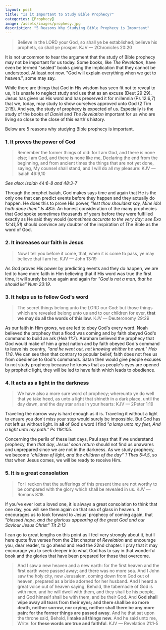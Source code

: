 ```yaml
---
layout: post
title: "Is it Important to Study Bible Prophecy?"
categories: [Prophecy]
image: /assets/images/prophecy.jpg
description: "5 Reasons Why Studying Bible Prophecy is Important"
---
```


> Believe in the LORD your God, so shall ye be established; believe his prophets, so shall ye prosper. KJV — 2Chronicles 20:20

It is not uncommon to hear the argument that the study of Bible prophecy may not be important for us today. Some books, like _The Revelation_, have even be termed "sealed" books giving the implication that they cannot be understood. At least not now. "God will explain everything when we get to heaven.", some may say.

While there are things that God in His wisdom has seen fit not to reveal to us, it is unsafe to neglect study and use that as an excuse (Deut 29:29). Jesus has given us His word and has preserved it for millennia (Ps 12:6,7) that we, today, may study to show ourselves approved unto God (2 Tim 2:15). And yes, the study of prophecy is expected of us. Especially is the study of the books of _Daniel_ and _The Revelation_ important for us who are living so close to the close of this earth's history.

Below are 5 reasons why studying Bible prophecy is important.

### 1. It proves the power of God

> Remember the former things of old: for I am God, and there is none else; I am God, and there is none like me, Declaring the end from the beginning, and from ancient times the things that are not yet done, saying, My counsel shall stand, and I will do all my pleasure: KJV — Isaiah 46:9,10

_See also: Isaiah 44:6-8 and 48:3-7_

Through the prophet Isaiah, God makes says time and again that He is the only one that can predict events before they happen and they actually do happen. He does this to prove His power, _"lest thou shouldest say, Mine idol hath done them" Is 48:5_. An honest consideration of the many prophecies that God spoke sometimes thousands of years before they were fulfilled exactly as He said they would (_sometimes accurate to the very day: see Exo 12:41,51_) should convince any doubter of the inspiration of The Bible as the word of God.

### 2. It increases our faith in Jesus

> Now I tell you before it come, that, when it is come to pass, ye may believe that I am he. KJV — John 13:19

As God proves His power by predicting events and they do happen, we are led to have more faith in Him believing that if His word was true the first time, it will surely be true again and again for _"God is not a man, that he should lie" Num 23:19_.

### 3. It helps us to follow God's word

> The secret things belong unto the LORD our God: but those things which are revealed belong unto us and to our children for ever, **that we may do all the words of this law**. KJV — Deuteronomy 29:29

As our faith in Him grows, we are led to obey God's every word. Noah believed the prophecy that a flood was coming and by faith obeyed God's command to build an ark (_Heb 11:7_). Abraham believed the prophecy that God would make of him a great nation and by faith obeyed God's command to leave his country, _"and he went out, not knowing whither he went." Heb 11:8_. We can see then that contrary to popular belief, faith does not free us from obedience to God's commands. Satan then would give people excuses to not study prophecy because he knows that as people's eyes are opened by prophetic light, they will be led to have faith which leads to obedience.

### 4. It acts as a light in the darkness

> We have also a more sure word of prophecy; whereunto ye do well that ye take heed, as unto a light that shineth in a dark place, until the day dawn, and the day star arise in your hearts: KJV — 2Peter 1:19

Traveling the narrow way is hard enough as it is. Traveling it without a light to ensure you don't miss your step would surely be impossible. But God has not left us without light. In **all** of God's word I find _"a lamp unto my feet, And a light unto my path." Ps 119:105_.

Concerning the perils of these last days, Paul says that if we understand prophecy, then _that day, Jesus' soon return_ should not find us unawares and unprepared since we are not in the darkness. As we study prophecy, we become _"children of light, and the children of the day" 1 Thes 5:4,5_, so that when Jesus comes, we will be ready to receive Him.

### 5. It is a great consolation

> For I reckon that the sufferings of this present time are not worthy to be compared with the glory which shall be revealed in us. KJV — Romans 8:18

If you've ever lost a loved one, it is always a great consolation to think that one day, you will see them again on that sea of glass in heaven. It encourages us to look forward to Jesus' prophecy of coming again, that "_blessed hope, and the glorious appearing of the great God and our Saviour Jesus Christ" Tit 2:13_

I can go to great lengths on this point as I feel very strongly about it, but I here quote five verses from the 21st chapter of _Revelation_ and encourage you, dear reader, to go ahead and read the 22nd chapter. I pray that it may encourage you to seek deeper into what God has to say in that wonderful book and the glories that have been prepared for those that overcome.

> And I saw a new heaven and a new earth: for the first heaven and the first earth were passed away; and there was no more sea.
> And I John saw the holy city, new Jerusalem, coming down from God out of heaven, prepared as a bride adorned for her husband.
> And I heard a great voice out of heaven saying, Behold, the tabernacle of God is with men, and he will dwell with them, and they shall be his people, and God himself shall be with them, and be their God.
> And **God shall wipe away all tears from their eyes; and there shall be no more death, neither sorrow, nor crying, neither shall there be any more pain: for the former things are passed away**.
> And he that sat upon the throne said, Behold, **I make all things new**. And he said unto me, Write: for **these words are true and faithful**. KJV — Revelation 21:1-5
